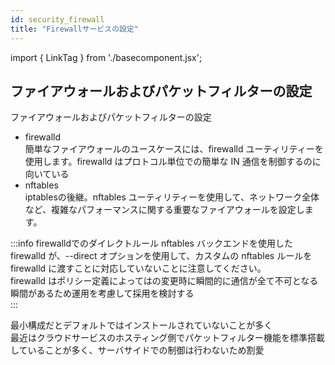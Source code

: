 ```yaml
---
id: security_firewall
title: "Firewallサービスの設定"
---
```

import { LinkTag } from './basecomponent.jsx';

## ファイアウォールおよびパケットフィルターの設定
<LinkTag url="https://access.redhat.com/documentation/ja-jp/red_hat_enterprise_linux/9/html/configuring_firewalls_and_packet_filters/index">ファイアウォールおよびパケットフィルターの設定</LinkTag>  

* firewalld  
  簡単なファイアウォールのユースケースには、firewalld ユーティリティーを使用します。firewalld はプロトコル単位での簡単な IN 通信を制御するのに向いている  
* nftables  
  iptablesの後継。nftables ユーティリティーを使用して、ネットワーク全体など、複雑なパフォーマンスに関する重要なファイアウォールを設定します。  

:::info firewalldでのダイレクトルール
nftables バックエンドを使用した firewalld が、--direct オプションを使用して、カスタムの nftables ルールを firewalld に渡すことに対応していないことに注意してください。  
firewalld はポリシー定義によってはの変更時に瞬間的に通信が全て不可となる瞬間があるため運用を考慮して採用を検討する  
:::

最小構成だとデフォルトではインストールされていないことが多く  
最近はクラウドサービスのホスティング側でパケットフィルター機能を標準搭載していることが多く、サーバサイドでの制御は行わないため割愛  
